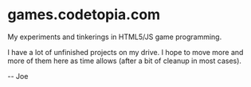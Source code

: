 # games.codetopia.com

My experiments and tinkerings in HTML5/JS game programming.

I have a lot of unfinished projects on my drive. I hope to move more and more of them here as time allows (after a bit of cleanup in most cases).

-- Joe

